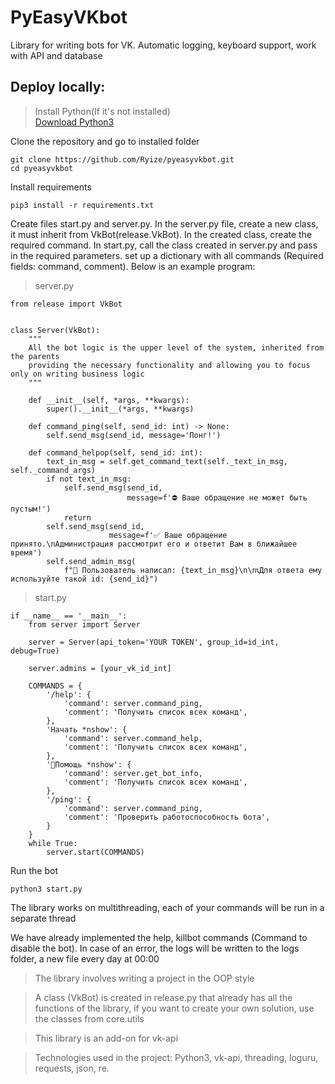 # PyEasyVKbot

Library for writing bots for VK. Automatic logging, keyboard support, work with API and database

## Deploy locally:

> Install Python(If it's not installed)<br>
> [Download Python3](https://www.python.org/downloads/)

Clone the repository and go to installed folder
```
git clone https://github.com/Ryize/pyeasyvkbot.git
cd pyeasyvkbot
```

Install requirements
```
pip3 install -r requirements.txt
```

Create files start.py and server.py.
In the server.py file, create a new class, it must inherit from VkBot(release.VkBot). In the created class, create the required command.
In start.py, call the class created in server.py and pass in the required parameters.
set up a dictionary with all commands (Required fields: command, comment).
Below is an example program:

> server.py
```
from release import VkBot


class Server(VkBot):
    """
    All the bot logic is the upper level of the system, inherited from the parents
    providing the necessary functionality and allowing you to focus only on writing business logic
    """

    def __init__(self, *args, **kwargs):
        super().__init__(*args, **kwargs)

    def command_ping(self, send_id: int) -> None:
        self.send_msg(send_id, message='Понг!')

    def command_helpop(self, send_id: int):
        text_in_msg = self.get_command_text(self._text_in_msg, self._command_args)
        if not text_in_msg:
            self.send_msg(send_id,
                          message=f'⛔️ Ваше обращение не может быть пустым!')
            return
        self.send_msg(send_id,
                      message=f'✅ Ваше обращение принято.\nАдминистрация рассмотрит его и ответит Вам в ближайшее время')
        self.send_admin_msg(
            f"👤 Пользователь написал: {text_in_msg}\n\n📞Для ответа ему используйте такой id: {send_id}")
```

> start.py
```
if __name__ == '__main__':
    from server import Server

    server = Server(api_token='YOUR TOKEN', group_id=id_int, debug=True)

    server.admins = [your_vk_id_int]

    COMMANDS = {
        '/help': {
            'command': server.command_ping,
            'comment': 'Получить список всех команд',
        },
        'Начать *nshow': {
            'command': server.command_help,
            'comment': 'Получить список всех команд',
        },
        '🔎Помощь *nshow': {
            'command': server.get_bot_info,
            'comment': 'Получить список всех команд',
        },
        '/ping': {
            'command': server.command_ping,
            'comment': 'Проверить работоспособность бота',
        }
    }
    while True:
        server.start(COMMANDS)
```

Run the bot
```
python3 start.py
```

The library works on multithreading, each of your commands will be run in a separate thread

We have already implemented the help, killbot commands (Command to disable the bot).
In case of an error, the logs will be written to the logs folder, a new file every day at 00:00

> The library involves writing a project in the OOP style

> A class (VkBot) is created in release.py that already has all the functions of the library, if you want to create your own solution, use the classes from core.utils

> This library is an add-on for vk-api

> Technologies used in the project: Python3, vk-api, threading, loguru, requests, json, re.
